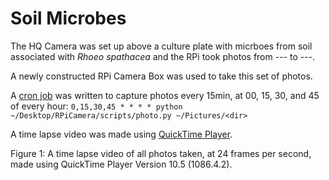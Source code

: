 # Soil Microbes

The HQ Camera was set up above a culture plate with micrboes from soil associated with *Rhoeo spathacea* and the RPi took photos from --- to ---.

A newly constructed RPi Camera Box was used to take this set of photos.

A [cron job](https://en.wikipedia.org/wiki/Cron) was written to capture photos every 15min, at 00, 15, 30, and 45 of every hour: `0,15,30,45 * * * * python ~/Desktop/RPiCamera/scripts/photo.py ~/Pictures/<dir>`

A time lapse video was made using [QuickTime Player](https://en.wikipedia.org/wiki/QuickTime).

Figure 1: A time lapse video of all photos taken, at 24 frames per second, made using QuickTime Player Version 10.5 (1086.4.2).
